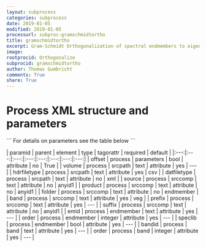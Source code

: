 ```yaml
---
layout: subprocess
categories: subprocess
date: 2019-01-05
modified: 2019-01-05
processurl: subproc-gramschmidtortho
title: gramschmidtortho
excerpt: Gram-Schmidt Orthogonalization of spectral endmembers to eigen vectors
image: 
rootprocid: Orthogonalize
subprocid: gramschmidtortho
author: Thomas Gumbricht
comments: True
share: True
---
```


<h1 class='foot-description'>Process XML structure and parameters</h1>
```
For details on parameters see the table below
<?xml version="1.0" ?>
<process>
  <!--Generated from python-->
  <userproj plotid="yourplotid" projectid="yourprojectid" siteid="yoursiteid" system="systemid" tractid="yourtractid" userid="youruserid"/>
  <period endday="DD" endmonth="MM" endyear="YYYY" seasonendday="DD" seasonendmonth="MM" seasonstartday="DD" seasonstartmonth="MM" startday="DD" startmonth="MM" startyear="YYYY" timestep="timestep"/>
  <parameters offset="True/False"/>
  <srcpath datfiletype="txtstring" hdrfiletype="txtstring" volume="txtstring"/>
  <srccomp band="txtstring" folder="txtstring" prefix="txtstring" product="txtstring" source="txtstring" suffix="txtstring"/>
  <endmember emid="txtstring" order="xyz" speclib="True/False"/>
  <band bandid="txtstring" order="xyz"/>
</process>
```

| paramid | parent | element | type | tagorattr | required | default |
|:---:|:---:|:---:|:---:|:---:|:---:|:---:|:---:|
| offset | process | parameters | bool | attribute | no | True |
| volume | process | srcpath | text | attribute | yes | --- |
| hdrfiletype | process | srcpath | text | attribute | yes | csv |
| datfiletype | process | srcpath | text | attribute | no | xml |
| source | process | srccomp | text | attribute | no | anyid1 |
| product | process | srccomp | text | attribute | no | anyid1 |
| folder | process | srccomp | text | attribute | no | endmember |
| band | process | srccomp | text | attribute | yes | veg |
| prefix | process | srccomp | text | attribute | yes | --- |
| suffix | process | srccomp | text | attribute | no | anyid1 |
| emid | process | endmember | text | attribute | yes | --- |
| order | process | endmember | integer | attribute | yes | --- |
| speclib | process | endmember | bool | attribute | yes | --- |
| bandid | process | band | text | attribute | yes | --- |
| order | process | band | integer | attribute | yes | --- |
